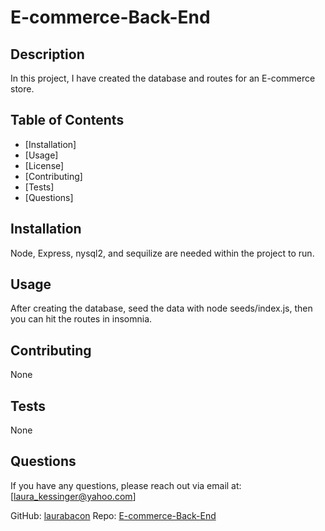 # E-commerce-Back-End 

## Description

In this project, I have created the database and routes for an E-commerce store.

## Table of Contents

- [Installation]
- [Usage]
- [License]
- [Contributing]
- [Tests]
- [Questions]

## Installation

Node, Express, nysql2, and sequilize are needed within the project to run.

## Usage

After creating the database, seed the data with node seeds/index.js, then you can hit the routes in insomnia.

## Contributing

None

## Tests

None

## Questions

If you have any questions, please reach out via email at: [laura_kessinger@yahoo.com]

GitHub: [laurabacon](https://github.com/laurabacon)
Repo: [E-commerce-Back-End](https://github.com/E-commerce-Back-End)